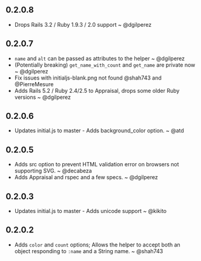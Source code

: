 ## 0.2.0.8

- Drops Rails 3.2 / Ruby 1.9.3 / 2.0 support ~ @dgilperez

## 0.2.0.7

* `name` and `alt` can be passed as attributes to the helper ~ @dgilperez
* (Potentially breaking) `get_name_with_count` and `get_name` are private now ~ @dgilperez
* Fix issues with initialjs-blank.png not found @shah743 and @PierreMesure
* Adds Rails 5.2 / Ruby 2.4/2.5 to Appraisal, drops some older Ruby versions ~ @dgilperez

## 0.2.0.6

* Updates initial.js to master - Adds background_color option. ~ @atd

## 0.2.0.5

* Adds src option to prevent HTML validation error on browsers not supporting SVG. ~ @decabeza
* Adds Appraisal and rspec and a few specs. ~ @dgilperez

## 0.2.0.3

* Updates initial.js to master - Adds unicode support ~ @kikito

## 0.2.0.2

* Adds `color` and `count` options; Allows the helper to accept both an object responding to `:name` and a String name. ~ @shah743
